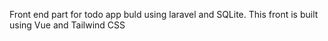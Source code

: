 Front end part for todo app buld using laravel and SQLite. This front is built using Vue and Tailwind CSS

